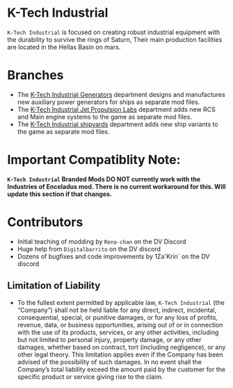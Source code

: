 # K-Tech Industrial
`K-Tech Industrial` is focused on creating robust industrial equipment with the durability to survive the rings of Saturn, Their main production facilities are located in the Hellas Basin on mars.

# Branches
- The [K-Tech Industrial Generators](https://github.com/Kadaire/K-Tech-Industrial-of-Mars/tree/Main/K-Tech%20Industrial%20Generator%20Department) department designs and manufactures new auxiliary power generators for ships as separate mod files.
- The [K-Tech Industrial Jet Propulsion Labs](https://github.com/Kadaire/K-Tech-Industrial-of-Mars/tree/Main/K-Tech%20Industrial%20Jet%20Propulsion%20Labs) department adds new RCS and Main engine systems to the game as separate mod files. 
- The [K-Tech Industrial shipyards](https://github.com/Kadaire/K-Tech-Industrial-of-Mars/tree/Main/K-Tech%20Industrial%20Shipyards) department adds new ship variants to the game as separate mod files. 

# Important Compatiblity Note:
**`K-Tech Industrial` Branded Mods DO NOT currently work with the Industries of Enceladus mod. There is no current workaround for this. Will update this section if that changes.**

# Contributors
- Initial teaching of modding by `Rena-chan` on the DV Discord
- Huge help from `Digitalbarrito` on the DV discord
- Dozens of bugfixes and code improvements by 1Za'Krin` on the DV discord

## Limitation of Liability

- To the fullest extent permitted by applicable law, `K-Tech Industrial` (the “Company”) shall not be held liable for any direct, indirect, incidental, consequential, special, or punitive damages, or for any loss of profits, revenue, data, or business opportunities, arising out of or in connection with the use of its products, services, or any other activities, including but not limited to personal injury, property damage, or any other damages, whether based on contract, tort (including negligence), or any other legal theory. This limitation applies even if the Company has been advised of the possibility of such damages. In no event shall the Company’s total liability exceed the amount paid by the customer for the specific product or service giving rise to the claim.
